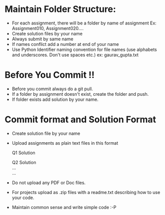 # Maintain Folder Structure:
- For each assignment, there will be a folder by name of assignment
  Ex: Assignment010, Assignment020....
- Create solution files by your name 
- Always submit by same name
- If names conflict add a number at end of your name
- Use Python Identifier naming convention for file names (use alphabets and underscores. Don't use spaces etc.)
  ex: gaurav_gupta.txt


# Before You Commit !!
- Before you commit always do a git pull.
- If a folder by assignment doesn't exist, create the folder and push.
- If folder exists add solution by your name.

# Commit format and Solution Format
- Create solution file by your name
- Upload assignments as plain text files in this format
  
  
  Q1
  Solution
  
  Q2
  Solution  
  ...  
  ...  

- Do not upload any PDF or Doc files.
- For projects upload as .zip files with a readme.txt describing how to use your code.
- Maintain common sense and write simple code :-P
